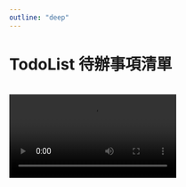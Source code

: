 ```yaml
---
outline: "deep"
---
```


# TodoList 待辦事項清單

<br>

<video controls="controls" src="./assets/recording-2024-07-25-15-47-53_Edit.mp4" />